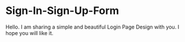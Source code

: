 # Sign-In-Sign-Up-Form
Hello. I am sharing a simple and beautiful Login Page Design with you. I hope you will like it.
